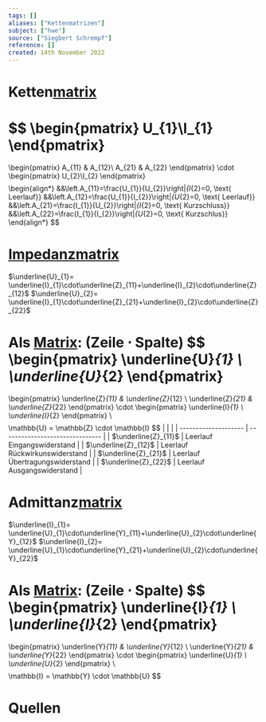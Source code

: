 ```yaml
---
tags: []
aliases: ["Kettenmatrizen"]
subject: ["hwe"]
source: ["Siegbert Schrempf"]
reference: []
created: 14th November 2022
---
```

# Ketten[matrix](Matrixrechnung.md)

$$
\begin{pmatrix}
U_{1}\\I_{1}
\end{pmatrix}
=
\begin{pmatrix}
A_{11} & A_{12}\\
A_{21} & A_{22}
\end{pmatrix}
\cdot
\begin{pmatrix}
U_{2}\\I_{2}
\end{pmatrix}
$$
$$
\begin{align*}
&&\left.A_{11}=\frac{U_{1}}{U_{2}}\right|_{I_{2}=0, \text{ Leerlauf}}
&&\left.A_{12}=\frac{U_{1}}{I_{2}}\right|_{U_{2}=0, \text{ Leerlauf}}
&&\left.A_{21}=\frac{I_{1}}{U_{2}}\right|_{I_{2}=0, \text{ Kurzschluss}}
&&\left.A_{22}=\frac{I_{1}}{I_{2}}\right|_{U_{2}=0, \text{ Kurzschlus}}
\end{align*}
$$

# [Impedanz](Impedanz.md)[matrix](Matrixrechnung.md)

$\underline{U}_{1}= \underline{I}_{1}\cdot\underline{Z}_{11}+\underline{I}_{2}\cdot\underline{Z}_{12}$
$\underline{U}_{2}= \underline{I}_{1}\cdot\underline{Z}_{21}+\underline{I}_{2}\cdot\underline{Z}_{22}$

Als [Matrix](Matrixrechnung.md): (Zeile $\cdot$ Spalte)
$$
\begin{pmatrix}
    \underline{U}_{1} \\ 
    \underline{U}_{2}
\end{pmatrix}
=
\begin{pmatrix}
    \underline{Z}_{11} & \underline{Z}_{12} \\
    \underline{Z}_{21} & \underline{Z}_{22}
\end{pmatrix}
\cdot
\begin{pmatrix}
    \underline{I}_{1} \\ 
    \underline{I}_{2}
\end{pmatrix}
\\
$$
$$
\mathbb{U} = \mathbb{Z} \cdot \mathbb{I}
$$
|                      |                                 |
| -------------------- | ------------------------------- |
| $\underline{Z}_{11}$ | Leerlauf Eingangswiderstand     |
| $\underline{Z}_{12}$ | Leerlauf Rückwirkunswiderstand  |
| $\underline{Z}_{21}$ | Leerlauf Übertragungswiderstand |
| $\underline{Z}_{22}$ | Leerlauf Ausgangswiderstand     | 


# Admittanz[matrix](Matrixrechnung.md)
$\underline{I}_{1}= \underline{U}_{1}\cdot\underline{Y}_{11}+\underline{U}_{2}\cdot\underline{Y}_{12}$
$\underline{I}_{2}= \underline{U}_{1}\cdot\underline{Y}_{21}+\underline{U}_{2}\cdot\underline{Y}_{22}$

Als [Matrix](Matrixrechnung.md): (Zeile $\cdot$ Spalte)
$$
\begin{pmatrix}
    \underline{I}_{1} \\ 
    \underline{I}_{2}
\end{pmatrix}
=
\begin{pmatrix}
    \underline{Y}_{11} & \underline{Y}_{12} \\
    \underline{Y}_{21} & \underline{Y}_{22}
\end{pmatrix}
\cdot
\begin{pmatrix}
    \underline{U}_{1} \\ 
    \underline{U}_{2}
\end{pmatrix}
\\
$$
$$
\mathbb{I} = \mathbb{Y} \cdot \mathbb{U}
$$



# Quellen